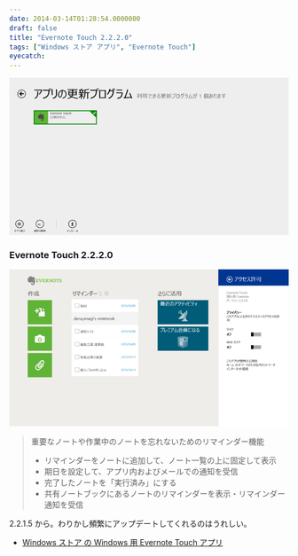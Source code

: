 ```yaml
---
date: 2014-03-14T01:28:54.0000000
draft: false
title: "Evernote Touch 2.2.2.0"
tags: ["Windows ストア アプリ", "Evernote Touch"]
eyecatch: 
---
```

<p><span itemscope itemtype="http://schema.org/Photograph"><img src="20140314012608.png" alt="f:id:daruyanagi:20140314012608p:plain" title="f:id:daruyanagi:20140314012608p:plain" class="hatena-fotolife" itemprop="image"></span><br />
</p>

<div class="section">
<h3>Evernote Touch 2.2.2.0</h3>
<p><span itemscope itemtype="http://schema.org/Photograph"><img src="20140314012648.png" alt="f:id:daruyanagi:20140314012648p:plain" title="f:id:daruyanagi:20140314012648p:plain" class="hatena-fotolife" itemprop="image"></span><br />
</p>

<blockquote>
<p>重要なノートや作業中のノートを忘れないためのリマインダー機能</p>

<ul>
<li>リマインダーをノートに追加して、ノート一覧の上に固定して表示 </li>
<li>期日を設定して、アプリ内およびメールでの通知を受信</li>
<li>完了したノートを「実行済み」にする</li>
<li>共有ノートブックにあるノートのリマインダーを表示・リマインダー通知を受信</li>
</ul>
</blockquote>
<p>2.2.1.5 から。わりかし頻繁にアップデートしてくれるのはうれしい。</p>

<ul>
<li><a href="http://apps.microsoft.com/windows/ja-jp/app/evernote-touch/5aba7f8c-318f-42aa-9590-b1fc31e5cba6">Windows &#x30B9;&#x30C8;&#x30A2; &#x306E; Windows &#x7528; Evernote Touch &#x30A2;&#x30D7;&#x30EA;</a></li>
</ul>
</div>